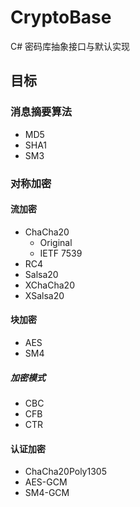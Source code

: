 # CryptoBase

C# 密码库抽象接口与默认实现

## 目标
### 消息摘要算法
* MD5
* SHA1
* SM3

### 对称加密
#### 流加密
* ChaCha20
    * Original
    * IETF 7539
* RC4
* Salsa20
* XChaCha20
* XSalsa20

#### 块加密
* AES
* SM4

##### 加密模式
* CBC
* CFB
* CTR

#### 认证加密
* ChaCha20Poly1305
* AES-GCM
* SM4-GCM
